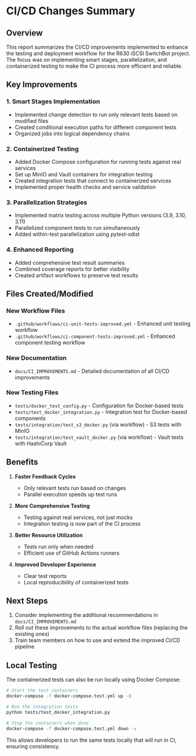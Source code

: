 # CI/CD Changes Summary

## Overview

This report summarizes the CI/CD improvements implemented to enhance the testing and deployment workflow for the R630 iSCSI SwitchBot project. The focus was on implementing smart stages, parallelization, and containerized testing to make the CI process more efficient and reliable.

## Key Improvements

### 1. Smart Stages Implementation
- Implemented change detection to run only relevant tests based on modified files
- Created conditional execution paths for different component tests
- Organized jobs into logical dependency chains

### 2. Containerized Testing
- Added Docker Compose configuration for running tests against real services
- Set up MinIO and Vault containers for integration testing
- Created integration tests that connect to containerized services
- Implemented proper health checks and service validation

### 3. Parallelization Strategies
- Implemented matrix testing across multiple Python versions (3.9, 3.10, 3.11)
- Parallelized component tests to run simultaneously
- Added within-test parallelization using pytest-xdist

### 4. Enhanced Reporting
- Added comprehensive test result summaries
- Combined coverage reports for better visibility
- Created artifact workflows to preserve test results

## Files Created/Modified

### New Workflow Files
- `.github/workflows/ci-unit-tests-improved.yml` - Enhanced unit testing workflow
- `.github/workflows/ci-component-tests-improved.yml` - Enhanced component testing workflow

### New Documentation
- `docs/CI_IMPROVEMENTS.md` - Detailed documentation of all CI/CD improvements

### New Testing Files
- `tests/docker_test_config.py` - Configuration for Docker-based tests
- `tests/test_docker_integration.py` - Integration test for Docker-based components
- `tests/integration/test_s3_docker.py` (via workflow) - S3 tests with MinIO
- `tests/integration/test_vault_docker.py` (via workflow) - Vault tests with HashiCorp Vault

## Benefits

1. **Faster Feedback Cycles**
   - Only relevant tests run based on changes
   - Parallel execution speeds up test runs

2. **More Comprehensive Testing**
   - Testing against real services, not just mocks
   - Integration testing is now part of the CI process

3. **Better Resource Utilization**
   - Tests run only when needed
   - Efficient use of GitHub Actions runners

4. **Improved Developer Experience**
   - Clear test reports
   - Local reproducibility of containerized tests

## Next Steps

1. Consider implementing the additional recommendations in `docs/CI_IMPROVEMENTS.md`
2. Roll out these improvements to the actual workflow files (replacing the existing ones)
3. Train team members on how to use and extend the improved CI/CD pipeline

## Local Testing

The containerized tests can also be run locally using Docker Compose:

```bash
# Start the test containers
docker-compose -f docker-compose.test.yml up -d

# Run the integration tests
python tests/test_docker_integration.py

# Stop the containers when done
docker-compose -f docker-compose.test.yml down -v
```

This allows developers to run the same tests locally that will run in CI, ensuring consistency.
